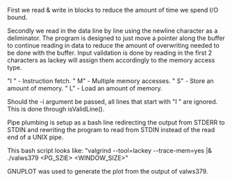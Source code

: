 First we read & write in blocks to reduce the amount of time we spend I/O bound.

Secondly we read in the data line by line using the newline character as a
deliminator. The program is designed to just move a pointer along the buffer to
continue reading in data to reduce the amount of overwriting needed to be done
with the buffer. Input validation is done by reading in the first 2 characters
as lackey will assign them accordingly to the memory access type.

"I " - Instruction fetch.
" M" - Multiple memory accesses.
" S" - Store an amount of memory.
" L" - Load an amount of memory.

Should the -i argument be passed, all lines that start with "I " are ignored.
This is done through isValidLine().

Pipe plumbing is setup as a bash line redirecting the output from STDERR to
STDIN and rewriting the program to read from STDIN instead of the read end of a
UNIX pipe.

This bash script looks like:
"valgrind --tool=lackey --trace-mem=yes <PROGRAM> |& ./valws379 <PG_SZIE> <WINDOW_SIZE>"

GNUPLOT was used to generate the plot from the output of valws379.

